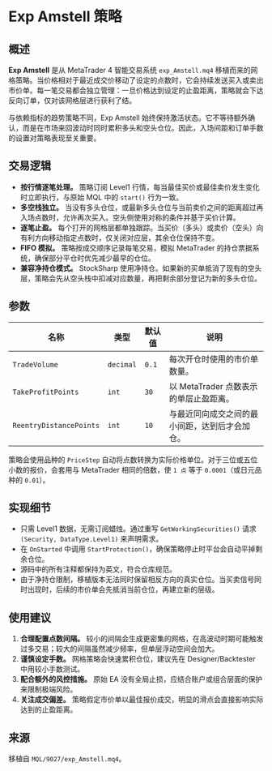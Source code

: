 # Exp Amstell 策略

## 概述
**Exp Amstell** 是从 MetaTrader 4 智能交易系统 `exp_Amstell.mq4` 移植而来的网格策略。当价格相对于最近成交价移动了设定的点数时，它会持续发送买入或卖出市价单。每一笔交易都会独立管理：一旦价格达到设定的止盈距离，策略就会下达反向订单，仅对该网格层进行获利了结。

与依赖指标的趋势策略不同，Exp Amstell 始终保持激活状态。它不等待额外确认，而是在市场来回波动时同时累积多头和空头仓位。因此，入场间距和订单手数的设置对策略表现至关重要。

## 交易逻辑
- **按行情逐笔处理。** 策略订阅 Level1 行情，每当最佳买价或最佳卖价发生变化时立即执行，与原始 MQL 中的 `start()` 行为一致。
- **多空栈独立。** 当没有多头仓位，或最新多头仓位与当前卖价之间的距离超过再入场点数时，允许再次买入。空头侧使用对称的条件并基于买价计算。
- **逐笔止盈。** 每个打开的网格层都单独跟踪。当买价（多头）或卖价（空头）向有利方向移动指定点数时，仅关闭对应层，其余仓位保持不变。
- **FIFO 模拟。** 策略按成交顺序记录每笔交易，模拟 MetaTrader 的持仓票据系统，确保部分平仓时优先减少最早的仓位。
- **兼容净持仓模式。** StockSharp 使用净持仓。如果新的买单抵消了现有的空头层，策略会先从空头栈中扣减对应数量，再把剩余部分登记为新的多头仓位。

## 参数
| 名称 | 类型 | 默认值 | 说明 |
| --- | --- | --- | --- |
| `TradeVolume` | `decimal` | `0.1` | 每次开仓时使用的市价单数量。 |
| `TakeProfitPoints` | `int` | `30` | 以 MetaTrader 点数表示的单层止盈距离。 |
| `ReentryDistancePoints` | `int` | `10` | 与最近同向成交之间的最小间距，达到后才会加仓。 |

策略会使用品种的 `PriceStep` 自动将点数转换为实际价格单位。对于三位或五位小数的报价，会套用与 MetaTrader 相同的倍数，使 `1 点` 等于 `0.0001`（或日元品种的 `0.01`）。

## 实现细节
- 只需 Level1 数据，无需订阅蜡烛。通过重写 `GetWorkingSecurities()` 请求 `(Security, DataType.Level1)` 来声明需求。
- 在 `OnStarted` 中调用 `StartProtection()`，确保策略停止时平台会自动平掉剩余仓位。
- 源码中的所有注释都保持为英文，符合仓库规范。
- 由于净持仓限制，移植版本无法同时保留相反方向的真实仓位。当买卖信号同时出现时，后续的市价单会先抵消当前仓位，再建立新的层级。

## 使用建议
1. **合理配置点数间隔。** 较小的间隔会生成更密集的网格，在高波动时期可能触发过多交易；较大的间隔虽然减少频率，但单层浮动空间会加大。
2. **谨慎设定手数。** 网格策略会快速累积仓位，建议先在 Designer/Backtester 中用较小手数测试。
3. **配合额外的风控措施。** 原始 EA 没有全局止损，应结合账户或组合层面的保护来限制极端风险。
4. **关注成交偏差。** 策略假定市价单以最佳报价成交，明显的滑点会直接影响实际达到的止盈距离。

## 来源
移植自 `MQL/9027/exp_Amstell.mq4`。
